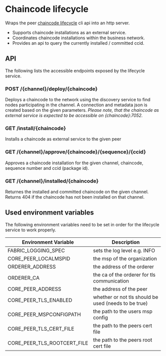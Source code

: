 # Chaincode lifecycle

Wraps the peer [chaincode lifecycle](https://hyperledger-fabric.readthedocs.io/en/release-2.0/commands/peerlifecycle.html) cli api into an http server.

* Supports chaincode installations as an external service.
* Coordinates chaincode installations within the business network.
* Provides an api to query the currently installed / committed ccid.

## API

The following lists the accessible endpoints exposed by the lifecycle service.

### POST /{channel}/deploy/{chaincode}

Deploys a chaincode to the network using the discovery service to find nodes participating in the channel. A connection and metadata json is created based on the given parameters. *Please note, that the chaincode as external service is expected to be accessible on {chaincode}:7052.*

### GET /install/{chaincode}

Installs a chaincode as external service to the given peer

### GET /{channel}/approve/{chaincode}/{sequence}/{ccid}

Approves a chaincode installation for the given channel, chaincode, sequence number and ccid (package id).

### GET /{channel}/installed/{chaincode}

Returnes the installed and committed chaincode on the given channel. Returns 404 if the chaincode has not been installed on that channel.

## Used environment variables

The following environment variables need to be set in order for the lifecycle service to work properly.

|Environment Variable|Description|
|--------------------|-----------|
|FABRIC_LOGGING_SPEC|sets the log level e.g. INFO|
|CORE_PEER_LOCALMSPID|the msp of the organization|
|ORDERER_ADDRESS|the address of the orderer|
|ORDERER_CA|the ca of the orderer for tls communication|
|CORE_PEER_ADDRESS|the address of the peer|
|CORE_PEER_TLS_ENABLED|whether or not tls should be used (needs to be true)|
|CORE_PEER_MSPCONFIGPATH|the path to the users msp config|
|CORE_PEER_TLS_CERT_FILE|the path to the peers cert file|
|CORE_PEER_TLS_ROOTCERT_FILE|the path to the peers root cert file|
